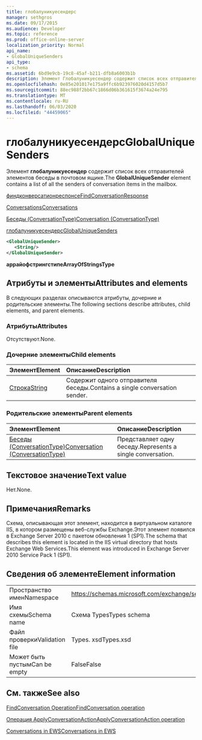 ```yaml
---
title: глобалуникуесендерс
manager: sethgros
ms.date: 09/17/2015
ms.audience: Developer
ms.topic: reference
ms.prod: office-online-server
localization_priority: Normal
api_name:
- GlobalUniqueSenders
api_type:
- schema
ms.assetid: 6bd9e9cb-19c8-45af-b211-dfb8a6003b1b
description: Элемент Глобалуникуесендер содержит список всех отправителей элементов беседы в почтовом ящике.
ms.openlocfilehash: 0e85e201017e175a9ffc6b923976020d4157d5b7
ms.sourcegitcommit: 88ec988f2bb67c1866d06b361615f3674a24e795
ms.translationtype: MT
ms.contentlocale: ru-RU
ms.lasthandoff: 06/03/2020
ms.locfileid: "44459065"
---
```

# <a name="globaluniquesenders"></a><span data-ttu-id="33aec-103">глобалуникуесендерс</span><span class="sxs-lookup"><span data-stu-id="33aec-103">GlobalUniqueSenders</span></span>

<span data-ttu-id="33aec-104">Элемент **глобалуникуесендер** содержит список всех отправителей элементов беседы в почтовом ящике.</span><span class="sxs-lookup"><span data-stu-id="33aec-104">The **GlobalUniqueSender** element contains a list of all the senders of conversation items in the mailbox.</span></span> 
  
[<span data-ttu-id="33aec-105">финдконверсатионреспонсе</span><span class="sxs-lookup"><span data-stu-id="33aec-105">FindConversationResponse</span></span>](findconversationresponse.md)
  
[<span data-ttu-id="33aec-106">Conversations</span><span class="sxs-lookup"><span data-stu-id="33aec-106">Conversations</span></span>](conversations-ex15websvcsotherref.md)
  
[<span data-ttu-id="33aec-107">Беседы (ConversationType)</span><span class="sxs-lookup"><span data-stu-id="33aec-107">Conversation (ConversationType)</span></span>](conversation-conversationtype.md)
  
[<span data-ttu-id="33aec-108">глобалуникуесендерс</span><span class="sxs-lookup"><span data-stu-id="33aec-108">GlobalUniqueSenders</span></span>](globaluniquesenders.md)
  
```XML
<GlobalUniqueSender>
   <String/>
</GlobalUniqueSender>
```

 <span data-ttu-id="33aec-109">**аррайофстрингстипе**</span><span class="sxs-lookup"><span data-stu-id="33aec-109">**ArrayOfStringsType**</span></span>
## <a name="attributes-and-elements"></a><span data-ttu-id="33aec-110">Атрибуты и элементы</span><span class="sxs-lookup"><span data-stu-id="33aec-110">Attributes and elements</span></span>

<span data-ttu-id="33aec-111">В следующих разделах описываются атрибуты, дочерние и родительские элементы.</span><span class="sxs-lookup"><span data-stu-id="33aec-111">The following sections describe attributes, child elements, and parent elements.</span></span>
  
### <a name="attributes"></a><span data-ttu-id="33aec-112">Атрибуты</span><span class="sxs-lookup"><span data-stu-id="33aec-112">Attributes</span></span>

<span data-ttu-id="33aec-113">Отсутствуют.</span><span class="sxs-lookup"><span data-stu-id="33aec-113">None.</span></span>
  
### <a name="child-elements"></a><span data-ttu-id="33aec-114">Дочерние элементы</span><span class="sxs-lookup"><span data-stu-id="33aec-114">Child elements</span></span>

|<span data-ttu-id="33aec-115">**Элемент**</span><span class="sxs-lookup"><span data-stu-id="33aec-115">**Element**</span></span>|<span data-ttu-id="33aec-116">**Описание**</span><span class="sxs-lookup"><span data-stu-id="33aec-116">**Description**</span></span>|
|:-----|:-----|
|[<span data-ttu-id="33aec-117">Строка</span><span class="sxs-lookup"><span data-stu-id="33aec-117">String</span></span>](string.md) <br/> |<span data-ttu-id="33aec-118">Содержит одного отправителя беседы.</span><span class="sxs-lookup"><span data-stu-id="33aec-118">Contains a single conversation sender.</span></span>  <br/> |
   
### <a name="parent-elements"></a><span data-ttu-id="33aec-119">Родительские элементы</span><span class="sxs-lookup"><span data-stu-id="33aec-119">Parent elements</span></span>

|<span data-ttu-id="33aec-120">**Элемент**</span><span class="sxs-lookup"><span data-stu-id="33aec-120">**Element**</span></span>|<span data-ttu-id="33aec-121">**Описание**</span><span class="sxs-lookup"><span data-stu-id="33aec-121">**Description**</span></span>|
|:-----|:-----|
|[<span data-ttu-id="33aec-122">Беседы (ConversationType)</span><span class="sxs-lookup"><span data-stu-id="33aec-122">Conversation (ConversationType)</span></span>](conversation-conversationtype.md) <br/> |<span data-ttu-id="33aec-123">Представляет одну беседу.</span><span class="sxs-lookup"><span data-stu-id="33aec-123">Represents a single conversation.</span></span>  <br/> |
   
## <a name="text-value"></a><span data-ttu-id="33aec-124">Текстовое значение</span><span class="sxs-lookup"><span data-stu-id="33aec-124">Text value</span></span>

<span data-ttu-id="33aec-125">Нет.</span><span class="sxs-lookup"><span data-stu-id="33aec-125">None.</span></span>
  
## <a name="remarks"></a><span data-ttu-id="33aec-126">Примечания</span><span class="sxs-lookup"><span data-stu-id="33aec-126">Remarks</span></span>

<span data-ttu-id="33aec-127">Схема, описывающая этот элемент, находится в виртуальном каталоге IIS, в котором размещены веб-службы Exchange.Этот элемент появился в Exchange Server 2010 с пакетом обновления 1 (SP1).</span><span class="sxs-lookup"><span data-stu-id="33aec-127">The schema that describes this element is located in the IIS virtual directory that hosts Exchange Web Services.This element was introduced in Exchange Server 2010 Service Pack 1 (SP1).</span></span>
  
## <a name="element-information"></a><span data-ttu-id="33aec-128">Сведения об элементе</span><span class="sxs-lookup"><span data-stu-id="33aec-128">Element information</span></span>

|||
|:-----|:-----|
|<span data-ttu-id="33aec-129">Пространство имен</span><span class="sxs-lookup"><span data-stu-id="33aec-129">Namespace</span></span>  <br/> |https://schemas.microsoft.com/exchange/services/2006/types  <br/> |
|<span data-ttu-id="33aec-130">Имя схемы</span><span class="sxs-lookup"><span data-stu-id="33aec-130">Schema name</span></span>  <br/> |<span data-ttu-id="33aec-131">Схема Types</span><span class="sxs-lookup"><span data-stu-id="33aec-131">Types schema</span></span>  <br/> |
|<span data-ttu-id="33aec-132">Файл проверки</span><span class="sxs-lookup"><span data-stu-id="33aec-132">Validation file</span></span>  <br/> |<span data-ttu-id="33aec-133">Types. xsd</span><span class="sxs-lookup"><span data-stu-id="33aec-133">Types.xsd</span></span>  <br/> |
|<span data-ttu-id="33aec-134">Может быть пустым</span><span class="sxs-lookup"><span data-stu-id="33aec-134">Can be empty</span></span>  <br/> |<span data-ttu-id="33aec-135">False</span><span class="sxs-lookup"><span data-stu-id="33aec-135">False</span></span>  <br/> |
   
## <a name="see-also"></a><span data-ttu-id="33aec-136">См. также</span><span class="sxs-lookup"><span data-stu-id="33aec-136">See also</span></span>



[<span data-ttu-id="33aec-137">FindConversation Operation</span><span class="sxs-lookup"><span data-stu-id="33aec-137">FindConversation operation</span></span>](findconversation-operation.md)
  
[<span data-ttu-id="33aec-138">Операция ApplyConversationAction</span><span class="sxs-lookup"><span data-stu-id="33aec-138">ApplyConversationAction operation</span></span>](applyconversationaction-operation.md)


[<span data-ttu-id="33aec-139">Conversations in EWS</span><span class="sxs-lookup"><span data-stu-id="33aec-139">Conversations in EWS</span></span>](https://msdn.microsoft.com/library/91e64629-db6c-4c94-9dcb-d386232e8467%28Office.15%29.aspx)

